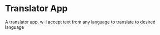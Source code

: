 # Translator App
 A translator app, will accept text from any language to translate to desired language
